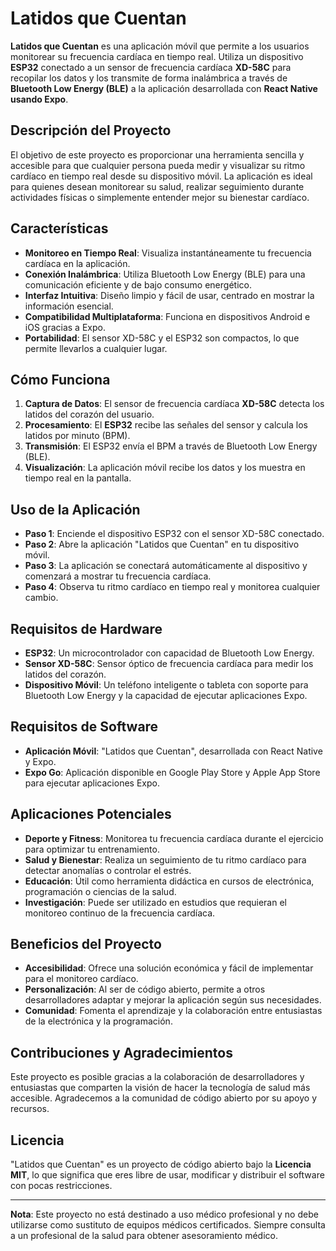 # Latidos que Cuentan

**Latidos que Cuentan** es una aplicación móvil que permite a los usuarios monitorear su frecuencia cardíaca en tiempo real. Utiliza un dispositivo **ESP32** conectado a un sensor de frecuencia cardíaca **XD-58C** para recopilar los datos y los transmite de forma inalámbrica a través de **Bluetooth Low Energy (BLE)** a la aplicación desarrollada con **React Native usando Expo**.

## Descripción del Proyecto

El objetivo de este proyecto es proporcionar una herramienta sencilla y accesible para que cualquier persona pueda medir y visualizar su ritmo cardíaco en tiempo real desde su dispositivo móvil. La aplicación es ideal para quienes desean monitorear su salud, realizar seguimiento durante actividades físicas o simplemente entender mejor su bienestar cardíaco.

## Características

- **Monitoreo en Tiempo Real**: Visualiza instantáneamente tu frecuencia cardíaca en la aplicación.
- **Conexión Inalámbrica**: Utiliza Bluetooth Low Energy (BLE) para una comunicación eficiente y de bajo consumo energético.
- **Interfaz Intuitiva**: Diseño limpio y fácil de usar, centrado en mostrar la información esencial.
- **Compatibilidad Multiplataforma**: Funciona en dispositivos Android e iOS gracias a Expo.
- **Portabilidad**: El sensor XD-58C y el ESP32 son compactos, lo que permite llevarlos a cualquier lugar.

## Cómo Funciona

1. **Captura de Datos**: El sensor de frecuencia cardíaca **XD-58C** detecta los latidos del corazón del usuario.
2. **Procesamiento**: El **ESP32** recibe las señales del sensor y calcula los latidos por minuto (BPM).
3. **Transmisión**: El ESP32 envía el BPM a través de Bluetooth Low Energy (BLE).
4. **Visualización**: La aplicación móvil recibe los datos y los muestra en tiempo real en la pantalla.

## Uso de la Aplicación

- **Paso 1**: Enciende el dispositivo ESP32 con el sensor XD-58C conectado.
- **Paso 2**: Abre la aplicación "Latidos que Cuentan" en tu dispositivo móvil.
- **Paso 3**: La aplicación se conectará automáticamente al dispositivo y comenzará a mostrar tu frecuencia cardíaca.
- **Paso 4**: Observa tu ritmo cardíaco en tiempo real y monitorea cualquier cambio.

## Requisitos de Hardware

- **ESP32**: Un microcontrolador con capacidad de Bluetooth Low Energy.
- **Sensor XD-58C**: Sensor óptico de frecuencia cardíaca para medir los latidos del corazón.
- **Dispositivo Móvil**: Un teléfono inteligente o tableta con soporte para Bluetooth Low Energy y la capacidad de ejecutar aplicaciones Expo.

## Requisitos de Software

- **Aplicación Móvil**: "Latidos que Cuentan", desarrollada con React Native y Expo.
- **Expo Go**: Aplicación disponible en Google Play Store y Apple App Store para ejecutar aplicaciones Expo.

## Aplicaciones Potenciales

- **Deporte y Fitness**: Monitorea tu frecuencia cardíaca durante el ejercicio para optimizar tu entrenamiento.
- **Salud y Bienestar**: Realiza un seguimiento de tu ritmo cardíaco para detectar anomalías o controlar el estrés.
- **Educación**: Útil como herramienta didáctica en cursos de electrónica, programación o ciencias de la salud.
- **Investigación**: Puede ser utilizado en estudios que requieran el monitoreo continuo de la frecuencia cardíaca.

## Beneficios del Proyecto

- **Accesibilidad**: Ofrece una solución económica y fácil de implementar para el monitoreo cardíaco.
- **Personalización**: Al ser de código abierto, permite a otros desarrolladores adaptar y mejorar la aplicación según sus necesidades.
- **Comunidad**: Fomenta el aprendizaje y la colaboración entre entusiastas de la electrónica y la programación.

## Contribuciones y Agradecimientos

Este proyecto es posible gracias a la colaboración de desarrolladores y entusiastas que comparten la visión de hacer la tecnología de salud más accesible. Agradecemos a la comunidad de código abierto por su apoyo y recursos.

## Licencia

"Latidos que Cuentan" es un proyecto de código abierto bajo la **Licencia MIT**, lo que significa que eres libre de usar, modificar y distribuir el software con pocas restricciones.

---

**Nota**: Este proyecto no está destinado a uso médico profesional y no debe utilizarse como sustituto de equipos médicos certificados. Siempre consulta a un profesional de la salud para obtener asesoramiento médico.
